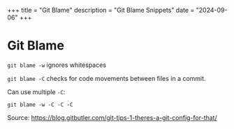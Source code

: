 +++
title = "Git Blame"
description = "Git Blame Snippets"
date = "2024-09-06"
+++

# Git Blame

`git blame -w` ignores whitespaces

`git blame -C` checks for code movements between files in a commit.

Can use multiple `-C`:

`git blame -w -C -C -C`

Source: https://blog.gitbutler.com/git-tips-1-theres-a-git-config-for-that/
